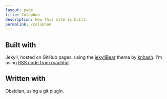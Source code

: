 ```yaml
---
layout: page
title: Colophon
description: How this site is built.
permalink: /colophon
---
```


## Built with

Jekyll, hosted on GitHub pages, using the [jekyllBear](https://knhash.in/jekyllBear) theme by [knhash](https://knhash.in). I'm using [RSS code from roachhd](https://gist.github.com/roachhd/f664d2cae2da899be3f6).

## Written with

Obsidian, using a git plugin.